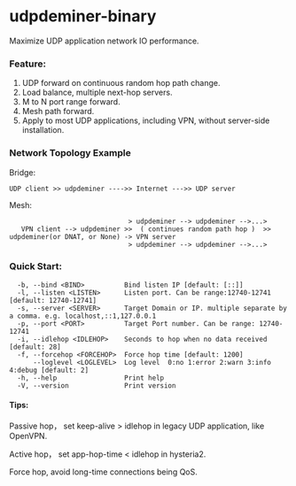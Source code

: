 # udpdeminer-binary

Maximize UDP application network IO performance.

### Feature:
1. UDP forward on continuous random hop path change.
2. Load balance, multiple next-hop servers.
3. M to N port range forward.
4. Mesh path forward.
5. Apply to most UDP applications, including VPN, without server-side installation.

### Network Topology Example
  Bridge:
  ```
UDP client >> udpdeminer ---->> Internet --->> UDP server
```
  
  Mesh:
```
                              > udpdeminer --> udpdeminer -->...>
   VPN client --> udpdeminer >>  ( continues random path hop )  >> udpdeminer(or DNAT, or None) -> VPN server
                              > udpdeminer --> udpdeminer -->...>
```

### Quick Start:
```
  -b, --bind <BIND>          Bind listen IP [default: [::]]
  -l, --listen <LISTEN>      Listen port. Can be range:12740-12741 [default: 12740-12741]
  -s, --server <SERVER>      Target Domain or IP. multiple separate by a comma. e.g. localhost,::1,127.0.0.1
  -p, --port <PORT>          Target Port number. Can be range: 12740-12741
  -i, --idlehop <IDLEHOP>    Seconds to hop when no data received [default: 28]
  -f, --forcehop <FORCEHOP>  Force hop time [default: 1200]
      --loglevel <LOGLEVEL>  Log level  0:no 1:error 2:warn 3:info 4:debug [default: 2]
  -h, --help                 Print help
  -V, --version              Print version

```

#### Tips:
  Passive hop， set keep-alive > idlehop in legacy UDP application, like OpenVPN.
  
  Active hop， set app-hop-time < idlehop in hysteria2.
  
  Force hop, avoid long-time connections being QoS.
